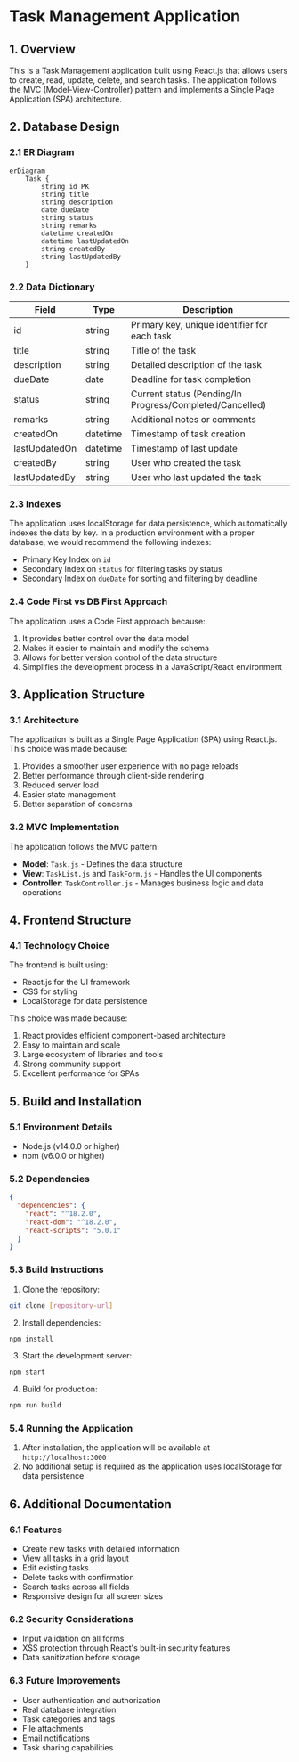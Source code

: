 # Task Management Application

## 1. Overview
This is a Task Management application built using React.js that allows users to create, read, update, delete, and search tasks. The application follows the MVC (Model-View-Controller) pattern and implements a Single Page Application (SPA) architecture.

## 2. Database Design

### 2.1 ER Diagram
```mermaid
erDiagram
    Task {
        string id PK
        string title
        string description
        date dueDate
        string status
        string remarks
        datetime createdOn
        datetime lastUpdatedOn
        string createdBy
        string lastUpdatedBy
    }
```

### 2.2 Data Dictionary
| Field | Type | Description |
|-------|------|-------------|
| id | string | Primary key, unique identifier for each task |
| title | string | Title of the task |
| description | string | Detailed description of the task |
| dueDate | date | Deadline for task completion |
| status | string | Current status (Pending/In Progress/Completed/Cancelled) |
| remarks | string | Additional notes or comments |
| createdOn | datetime | Timestamp of task creation |
| lastUpdatedOn | datetime | Timestamp of last update |
| createdBy | string | User who created the task |
| lastUpdatedBy | string | User who last updated the task |

### 2.3 Indexes
The application uses localStorage for data persistence, which automatically indexes the data by key. In a production environment with a proper database, we would recommend the following indexes:
- Primary Key Index on `id`
- Secondary Index on `status` for filtering tasks by status
- Secondary Index on `dueDate` for sorting and filtering by deadline

### 2.4 Code First vs DB First Approach
The application uses a Code First approach because:
1. It provides better control over the data model
2. Makes it easier to maintain and modify the schema
3. Allows for better version control of the data structure
4. Simplifies the development process in a JavaScript/React environment

## 3. Application Structure

### 3.1 Architecture
The application is built as a Single Page Application (SPA) using React.js. This choice was made because:
1. Provides a smoother user experience with no page reloads
2. Better performance through client-side rendering
3. Reduced server load
4. Easier state management
5. Better separation of concerns

### 3.2 MVC Implementation
The application follows the MVC pattern:
- **Model**: `Task.js` - Defines the data structure
- **View**: `TaskList.js` and `TaskForm.js` - Handles the UI components
- **Controller**: `TaskController.js` - Manages business logic and data operations

## 4. Frontend Structure

### 4.1 Technology Choice
The frontend is built using:
- React.js for the UI framework
- CSS for styling
- LocalStorage for data persistence

This choice was made because:
1. React provides efficient component-based architecture
2. Easy to maintain and scale
3. Large ecosystem of libraries and tools
4. Strong community support
5. Excellent performance for SPAs

## 5. Build and Installation

### 5.1 Environment Details
- Node.js (v14.0.0 or higher)
- npm (v6.0.0 or higher)

### 5.2 Dependencies
```json
{
  "dependencies": {
    "react": "^18.2.0",
    "react-dom": "^18.2.0",
    "react-scripts": "5.0.1"
  }
}
```

### 5.3 Build Instructions
1. Clone the repository:
```bash
git clone [repository-url]
```

2. Install dependencies:
```bash
npm install
```

3. Start the development server:
```bash
npm start
```

4. Build for production:
```bash
npm run build
```

### 5.4 Running the Application
1. After installation, the application will be available at `http://localhost:3000`
2. No additional setup is required as the application uses localStorage for data persistence

## 6. Additional Documentation

### 6.1 Features
- Create new tasks with detailed information
- View all tasks in a grid layout
- Edit existing tasks
- Delete tasks with confirmation
- Search tasks across all fields
- Responsive design for all screen sizes

### 6.2 Security Considerations
- Input validation on all forms
- XSS protection through React's built-in security features
- Data sanitization before storage

### 6.3 Future Improvements
- User authentication and authorization
- Real database integration
- Task categories and tags
- File attachments
- Email notifications
- Task sharing capabilities
